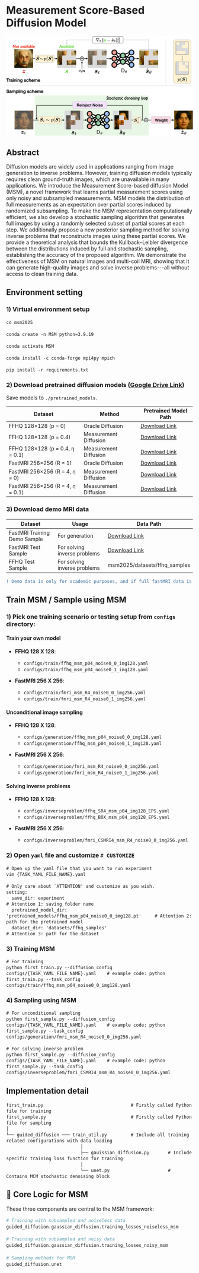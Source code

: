 # Measurement Score-Based Diffusion Model

![cover-img](./figures/cover.png)

## Abstract
Diffusion models are widely used in applications ranging from image generation to inverse problems. However, training diffusion models typically requires clean ground-truth images, which are unavailable in many applications. We introduce the Measurement Score-based diffusion Model (MSM), a novel framework that learns partial measurement scores using only noisy and subsampled measurements. MSM models the distribution of full measurements as an expectation over partial scores induced by randomized subsampling. To make the MSM representation computationally efficient, we also develop a stochastic sampling algorithm that generates full images by using a randomly selected subset of partial scores at each step. We additionally propose a new posterior sampling method for solving inverse problems that reconstructs images using these partial scores. We provide a theoretical analysis that bounds the Kullback–Leibler divergence between the distributions induced by full and stochastic sampling, establishing the accuracy of the proposed algorithm. We demonstrate the effectiveness of MSM on natural images and multi-coil MRI, showing that it can generate high-quality images and solve inverse problems---all without access to clean training data.

## Environment setting

### 1) Virtual environment setup
```
cd msm2025

conda create -n MSM python=3.9.19

conda activate MSM

conda install -c conda-forge mpi4py mpich

pip install -r requirements.txt
```

### 2) Download pretrained diffusion models ([Google Drive Link](https://drive.google.com/drive/u/1/folders/1hcS15aBcUSCJRKt4frr1ZI2E-_VkvzW-))

Save models to `./pretrained_models`.

| Dataset                           | Method                 | Pretrained Model Path                        |
|-----------------------------------|-------------------------|----------------------------------------------|
| FFHQ 128×128 (p = 0)              | Oracle Diffusion        | [Download Link](https://drive.google.com/file/d/1UcahMjVwcK7JKgHjOglGTnaCurCX44po/view?usp=sharing) |
| FFHQ 128×128 (p = 0.4)            | Measurement Diffusion   | [Download Link](https://drive.google.com/file/d/1eP96qKceUnENsR8B1PWKzlcio7TE9YtQ/view?usp=sharing) |
| FFHQ 128×128 (p = 0.4, η = 0.1)   | Measurement Diffusion   | [Download Link](https://drive.google.com/file/d/1mY_1cMie51LBJBZ-EDCVxjS-H8apgzOo/view?usp=sharing) |
| FastMRI 256×256 (R = 1)           | Oracle Diffusion        | [Download Link](https://drive.google.com/file/d/1UOSic2U-AIw_5pp_aNtdi6SnnMsJRKRW/view?usp=sharing) |
| FastMRI 256×256 (R = 4, η = 0)    | Measurement Diffusion   | [Download Link](https://drive.google.com/file/d/1z3whbmiY3mde-QU5WZlxZHSmuyZI-32U/view?usp=sharing) |
| FastMRI 256×256 (R = 4, η = 0.1)  | Measurement Diffusion   | [Download Link](https://drive.google.com/file/d/1kayX3-BeYcmVzqgDbBRDwcd0e7J_HDip/view?usp=sharing) |



### 3) Download demo MRI data

| Dataset                           | Usage                        | Data Path                        |
|-----------------------------------|------------------------------|----------------------------------------------|
| FastMRI Training Demo Sample      | For generation               | [Download Link](https://drive.google.com/drive/u/1/folders/13tohHufSniLRvsO_Yc7CFFM4lzH3KTT-) |
| FastMRI Test Sample               | For solving inverse problems | [Download Link](https://drive.google.com/drive/u/1/folders/13tohHufSniLRvsO_Yc7CFFM4lzH3KTT-) |
| FFHQ Test Sample                  | For solving inverse problems | msm2025/datasets/ffhq_samples|

```diff
! Demo data is only for academic purposes, and if full fastMRI data is needed, please refer https://fastmri.med.nyu.edu/
```

## Train MSM / Sample using MSM

### 1) Pick one training scenario or testing setup from `configs` directory:

#### Train your own model

- **FFHQ 128 X 128**:
  - `configs/train/ffhq_msm_p04_noise0_0_img128.yaml`
  - `configs/train/ffhq_msm_p04_noise0_1_img128.yaml`

- **FastMRI 256 X 256**:
  - `configs/train/fmri_msm_R4_noise0_0_img256.yaml`
  - `configs/train/fmri_msm_R4_noise0_1_img256.yaml`

#### Unconditional image sampling

- **FFHQ 128 X 128**:
  - `configs/generation/ffhq_msm_p04_noise0_0_img128.yaml`
  - `configs/generation/ffhq_msm_p04_noise0_1_img128.yaml`

- **FastMRI 256 X 256**:
  - `configs/generation/fmri_msm_R4_noise0_0_img256.yaml`
  - `configs/generation/fmri_msm_R4_noise0_1_img256.yaml`

#### Solving inverse problems

- **FFHQ 128 X 128**:
  - `configs/inverseproblem/ffhq_SR4_msm_p04_img128_EPS.yaml`
  - `configs/inverseproblem/ffhq_BOX_msm_p04_img128_EPS.yaml`

- **FastMRI 256 X 256**:
  - `configs/inverseproblem/fmri_CSMRI4_msm_R4_noise0_0_img256.yaml`

### 2) Open `yaml` file and customize `# CUSTOMIZE`

```
# Open up the yaml file that you want to run experiment
vim {TASK_YAML_FILE_NAME}.yaml

# Only care about `ATTENTION' and customize as you wish.
setting:
  save_dir: experiment                                                          # Attention 1: saving folder name
  pretrained_model_dir: 'pretrained_models/ffhq_msm_p04_noise0_0_img128.pt'     # Attention 2: path for the pretrained model
  dataset_dir: 'datasets/ffhq_samples'                                          # Attention 3: path for the dataset 
```

### 3) Training MSM
```
# For training
python first_train.py --diffusion_config configs/{TASK_YAML_FILE_NAME}.yaml    # example code: python first_train.py --task_config configs/train/ffhq_msm_p04_noise0_0_img128.yaml
```

### 4) Sampling using MSM
```
# For unconditional sampling
python first_sample.py --diffusion_config configs/{TASK_YAML_FILE_NAME}.yaml    # example code: python first_sample.py --task_config configs/generation/fmri_msm_R4_noise0_0_img256.yaml

# For solving inverse problem
python first_sample.py --diffusion_config configs/{TASK_YAML_FILE_NAME}.yaml    # example code: python first_sample.py --task_config configs/inverseproblem/fmri_CSMRI4_msm_R4_noise0_0_img256.yaml
```

## Implementation detail

```
first_train.py                                 # Firstly called Python file for training
first_sample.py                                # Firstly called Python file for sampling
│   
└── guided_diffusion ─── train_util.py         # Include all training related configurations with data loading
							│   
							├── gauissian_diffusion.py       # Include specific training loss function for training
							│   
							└── unet.py                      # Contains MCM stochastic denoising block
```

## 🔑 Core Logic for MSM

These three components are central to the MSM framework:

```python
# Training with subsampled and noiseless data
guided_diffusion.gaussian_diffusion.training_losses_noiseless_msm

# Training with subsampled and noisy data
guided_diffusion.gaussian_diffusion.training_losses_noisy_msm

# Sampling methods for MSM
guided_diffusion.unet
```
